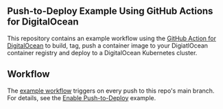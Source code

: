 ## Push-to-Deploy Example Using GitHub Actions for DigitalOcean
This repository contains an example workflow using the [GitHub Action for DigitalOcean](https://github.com/digitalocean/action-doctl) to build, tag, push a container image to your DigiatlOcean container registry and deploy to a DigitalOcean Kubernetes cluster.

## Workflow
The [example workflow](https://github.com/digitalocean/sample-push-to-deploy-doks/blob/main/.github/workflows/workflow.yml) triggers on every push to this repo's main branch. For details, see the [Enable Push-to-Deploy](https://www.digitalocean.com/docs/kubernetes/how-to/deploy-using-github-actions/) example.